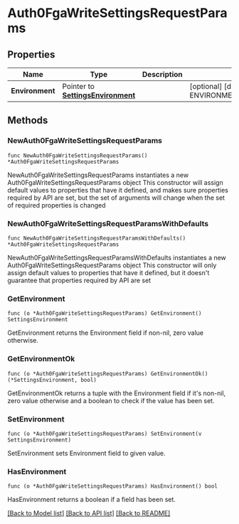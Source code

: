 # Auth0FgaWriteSettingsRequestParams

## Properties

Name | Type | Description | Notes
------------ | ------------- | ------------- | -------------
**Environment** | Pointer to [**SettingsEnvironment**](SettingsEnvironment.md) |  | [optional] [default to ENVIRONMENT_UNSPECIFIED]

## Methods

### NewAuth0FgaWriteSettingsRequestParams

`func NewAuth0FgaWriteSettingsRequestParams() *Auth0FgaWriteSettingsRequestParams`

NewAuth0FgaWriteSettingsRequestParams instantiates a new Auth0FgaWriteSettingsRequestParams object
This constructor will assign default values to properties that have it defined,
and makes sure properties required by API are set, but the set of arguments
will change when the set of required properties is changed

### NewAuth0FgaWriteSettingsRequestParamsWithDefaults

`func NewAuth0FgaWriteSettingsRequestParamsWithDefaults() *Auth0FgaWriteSettingsRequestParams`

NewAuth0FgaWriteSettingsRequestParamsWithDefaults instantiates a new Auth0FgaWriteSettingsRequestParams object
This constructor will only assign default values to properties that have it defined,
but it doesn't guarantee that properties required by API are set

### GetEnvironment

`func (o *Auth0FgaWriteSettingsRequestParams) GetEnvironment() SettingsEnvironment`

GetEnvironment returns the Environment field if non-nil, zero value otherwise.

### GetEnvironmentOk

`func (o *Auth0FgaWriteSettingsRequestParams) GetEnvironmentOk() (*SettingsEnvironment, bool)`

GetEnvironmentOk returns a tuple with the Environment field if it's non-nil, zero value otherwise
and a boolean to check if the value has been set.

### SetEnvironment

`func (o *Auth0FgaWriteSettingsRequestParams) SetEnvironment(v SettingsEnvironment)`

SetEnvironment sets Environment field to given value.

### HasEnvironment

`func (o *Auth0FgaWriteSettingsRequestParams) HasEnvironment() bool`

HasEnvironment returns a boolean if a field has been set.


[[Back to Model list]](../README.md#documentation-for-models) [[Back to API list]](../README.md#documentation-for-api-endpoints) [[Back to README]](../README.md)



